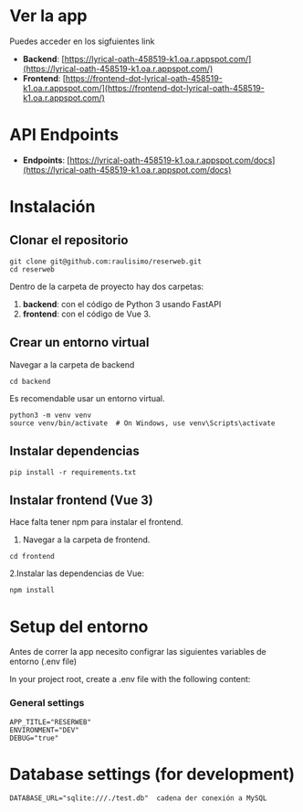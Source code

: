 # Ver la app

Puedes acceder en los sigfuientes link

-   **Backend**: [https://lyrical-oath-458519-k1.oa.r.appspot.com/](https://lyrical-oath-458519-k1.oa.r.appspot.com/)
-   **Frontend**: [https://frontend-dot-lyrical-oath-458519-k1.oa.r.appspot.com/](https://frontend-dot-lyrical-oath-458519-k1.oa.r.appspot.com/)

# API Endpoints

-   **Endpoints**: [https://lyrical-oath-458519-k1.oa.r.appspot.com/docs](https://lyrical-oath-458519-k1.oa.r.appspot.com/docs)

# Instalación

## Clonar el repositorio

```
git clone git@github.com:raulisimo/reserweb.git
cd reserweb
```

Dentro de la carpeta de proyecto hay dos carpetas:

1. **backend**: con el código de Python 3 usando FastAPI
2. **frontend**: con el código de Vue 3.

## Crear un entorno virtual

Navegar a la carpeta de backend

    cd backend

Es recomendable usar un entorno virtual.

```
python3 -m venv venv
source venv/bin/activate  # On Windows, use venv\Scripts\activate
```

## Instalar dependencias

```
pip install -r requirements.txt
```

## Instalar frontend (Vue 3)

Hace falta tener npm para instalar el frontend.

1. Navegar a la carpeta de frontend.

```
cd frontend
```

2.Instalar las dependencias de Vue:

```
npm install
```

# Setup del entorno

Antes de correr la app necesito configrar las siguientes variables de entorno (.env file)

In your project root, create a .env file with the following content:

### General settings

    APP_TITLE="RESERWEB"
    ENVIRONMENT="DEV"
    DEBUG="true"

# Database settings (for development)

    DATABASE_URL="sqlite:///./test.db"  cadena der conexión a MySQL
